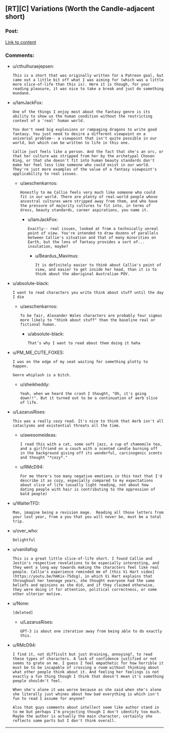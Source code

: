 ## [RT][C] Variations (Worth the Candle-adjacent short)

### Post:

[Link to content](https://archiveofourown.org/works/26049451)

### Comments:

- u/cthulhuraejepsen:
  ```
  This is a short that was originally written for a Patreon goal, but came out a little bit off what I was aiming for (which was a little more slice-of-life than this is). Here it is though, for your reading pleasure, it was nice to take a break and just do something mundane.
  ```

- u/IamJackFox:
  ```
  One of the things I enjoy most about the fantasy genre is its ability to show us the human condition without the restricting context of a 'real' human world.

  You don't need big explosions or rampaging dragons to write good fantasy. You just need to desire a different viewpoint on a universal problem-- a viewpoint that isn't quite possible in our world, but which can be written to life in this one.

  Callie just feels like a person. And the fact that she's an orc, or that her culture was stripped from her by the archetypal Chosen King, or that she doesn't fit into human beauty standards don't make her feel less like someone who could exist in our world. They're just more examples of the value of a fantasy viewpoint's applicability to real issues.
  ```

  - u/aeschenkarnos:
    ```
    Honestly to me Callie feels very much like someone who could fit in our world. There are plenty of real-world people whose ancestral cultures were stripped away from them, and who have the pressure of majority cultures to fit into, in terms of dress, beauty standards, career aspirations, you name it.
    ```

    - u/IamJackFox:
      ```
      Exactly-- real issues, looked at from a technically unreal point of view. You're intended to draw dozens of parallels between Callie's situation and that of many minorities on Earth, but the lens of fantasy provides a sort of... insulation, maybe?
      ```

      - u/Beardus_Maximus:
        ```
        It is definitely easier to think about Callie's point of view, and easier to get inside her head, than it is to think about the aboriginal Australian POV.
        ```

- u/absolute-black:
  ```
  I want to read characters you write think about stuff until the day I die
  ```

  - u/aeschenkarnos:
    ```
    To be fair, Alexander Wales characters are probably four sigmas more likely to "think about stuff" than the baseline real or fictional human.
    ```

    - u/absolute-black:
      ```
      That’s why I want to read about them doing it haha
      ```

- u/PM_ME_CUTE_FOXES:
  ```
  I was on the edge of my seat waiting for something plotty to happen.

  Genre whiplash is a bitch.
  ```

  - u/sheikheddy:
    ```
    Yeah, when we heard the crash I thought, "Oh, it's going down!!". But it turned out to be a continuation of aerb slice of life.
    ```

- u/LazarusRises:
  ```
  This was a really cozy read. It's nice to think that Aerb isn't all cataclysms and existential threats all the time.
  ```

  - u/awesomeideas:
    ```
    I read this with a cat, some soft jazz, a cup of chamomile tea, and a girlfriend on a couch with a scented candle burning off in the background giving off its wonderful, carcinogenic scents and thought "*cozy*."
    ```

  - u/RMcD94:
    ```
    For me there's too many negative emotions in this text that I'd describe it as cozy, especially compared to my expectations about slice of life (usually light reading, not about how dating people with hair is contributing to the oppression of bald people)
    ```

- u/WalterTFD:
  ```
  Man, imagine being a revision mage.  Reading all those letters from your lost year, from a you that you will never be, must be a total trip.
  ```

- u/over_who:
  ```
  Delightful
  ```

- u/vanillafog:
  ```
  This is a great little slice-of-life short. I found Callie and Jestin's respective revelations to be especially interesting, and they went a long way towards making the characters feel like real people. Callie's experience reminded me of [this Vi Hart video](https://youtu.be/hmKix-75dsg), in which Vi Hart explains that throughout her teenage years, she thought everyone had the same beliefs and opinions as she did, and if they claimed otherwise, they were doing it for attention, political correctness, or some other ulterior motive.
  ```

- u/None:
  ```
  [deleted]
  ```

  - u/LazarusRises:
    ```
    GPT-3 is about one iteration away from being able to do exactly this.
    ```

- u/RMcD94:
  ```
  I find it, not difficult but just draining, annoying?, to read these types of characters. A lack of confidence justified or not seems to grate on me. I guess I feel empathetic for how horrible it must be to be incapable of crossing a room without thinking about what other people think about it. And feeling her feelings is not exactly a fun thing though I think that doesn't mean it's something people shouldn't feel. 

  When she's alone it was worse because as she said when she's alone she literally just whines about how bad everything is which isn't fun to read I assume for anyone? 

  Also that guys comments about intellect seem like author stand in to me but perhaps I'm projecting though I don't identify too much. Maybe the author is actually the main character, certainly she reflects some parts but I don't think overall.
  ```

---

